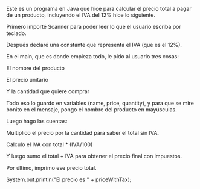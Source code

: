Este es un programa en Java que hice para calcular el precio total a pagar de un producto, incluyendo el IVA del 12% hice lo siguiente.

Primero importé Scanner para poder leer lo que el usuario escriba por teclado.

Después declaré una constante que representa el IVA (que es el 12%).

En el main, que es donde empieza todo, le pido al usuario tres cosas:

El nombre del producto

El precio unitario

Y la cantidad que quiere comprar

Todo eso lo guardo en variables (name, price, quantity), y para que se mire bonito en el mensaje, pongo el nombre del producto en mayúsculas.

Luego hago las cuentas:

Multiplico el precio por la cantidad para saber el total sin IVA.

Calculo el IVA con total \* (IVA/100)

Y luego sumo el total + IVA para obtener el precio final con impuestos.

Por último, imprimo ese precio total.

System.out.println("El precio es " + priceWithTax);
